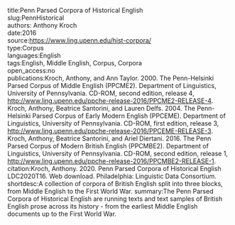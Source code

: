 title:Penn Parsed Corpora of Historical English  
slug:PennHistorical  
authors: Anthony Kroch  
date:2016  
source:https://www.ling.upenn.edu/hist-corpora/  
type:Corpus  
languages:English  
tags:English, Middle English, Corpus, Corpora  
open_access:no  
publications:Kroch, Anthony, and Ann Taylor. 2000. The Penn-Helsinki Parsed Corpus of Middle English (PPCME2). Department of Linguistics, University of Pennsylvania. CD-ROM, second edition, release 4, http://www.ling.upenn.edu/ppche-release-2016/PPCME2-RELEASE-4.  
Kroch, Anthony, Beatrice Santorini, and Lauren Delfs. 2004. The Penn-Helsinki Parsed Corpus of Early Modern English (PPCEME). Department of Linguistics, University of Pennsylvania. CD-ROM, first edition, release 3, http://www.ling.upenn.edu/ppche-release-2016/PPCEME-RELEASE-3.  
Kroch, Anthony, Beatrice Santorini, and Ariel Diertani. 2016. The Penn Parsed Corpus of Modern British English (PPCMBE2). Department of Linguistics, University of Pennsylvania. CD-ROM, second edition, release 1, http://www.ling.upenn.edu/ppche-release-2016/PPCMBE2-RELEASE-1.  
citation:Kroch, Anthony. 2020. Penn Parsed Corpora of Historical English LDC2020T16. Web download. Philadelphia: Linguistic Data Consortium.  
shortdesc:A collection of corpora of British English split into three blocks, from Middle English to the First World War.
summary:The Penn Parsed Corpora of Historical English are running texts and text samples of British English prose across its history - from the earliest Middle English documents up to the First World War. 
